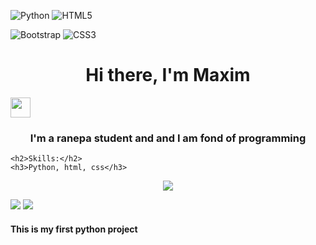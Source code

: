 ![Python](https://img.shields.io/badge/python-3670A0?style=for-the-badge&logo=python&logoColor=ffdd54)
![HTML5](https://img.shields.io/badge/html5-%23E34F26.svg?style=for-the-badge&logo=html5&logoColor=white)

![Bootstrap](https://img.shields.io/badge/bootstrap-%23563D7C.svg?style=for-the-badge&logo=bootstrap&logoColor=white)
![CSS3](https://img.shields.io/badge/css3-%231572B6.svg?style=for-the-badge&logo=css3&logoColor=white)

<html>
  <head>
    <h1 align="center">Hi there, I'm Maxim</h1>
    <img src="https://github.com/blackcater/blackcater/raw/main/images/Hi.gif" height="32"/></h1>
    <h3 align="center">I'm a ranepa student and and I am fond of programming</h3>

    <h2>Skills:</h2>
    <h3>Python, html, css</h3>
  </head>
  
  <p align="center">
      <img src="http://github-profile-summary-cards.vercel.app/api/cards/profile-details?username=MKoreallycool&theme=blueberry"/>
    </p>

  <div class="images">
    <img src="http://github-profile-summary-cards.vercel.app/api/cards/stats?username=MKoreallycool&theme=blueberry"/>
    <img src="http://github-profile-summary-cards.vercel.app/api/cards/repos-per-language?username=MKoreallycool&theme=blueberry"/>
  </div>
  
<h4>This is my first python project</h4>
</html>
